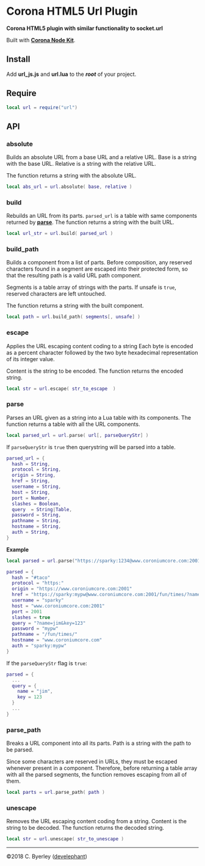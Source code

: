 # Corona HTML5 Url Plugin

__Corona HTML5 plugin with similar functionality to socket.url__

Built with __[Corona Node Kit](https://develephant.github.io/corona-html5-node-kit-docs/)__.

## Install

Add __url_js.js__ and __url.lua__ to the ___root___ of your project.

## Require

```lua
local url = require("url")
```

## API

### absolute

Builds an absolute URL from a base URL and a relative URL. Base is a string with the base URL. Relative is a string with the relative URL.

The function returns a string with the absolute URL.

```lua
local abs_url = url.absolute( base, relative )
```

### build

Rebuilds an URL from its parts. `parsed_url` is a table with same components returned by __[parse](#parse)__. The function returns a string with the built URL.

```lua
local url_str = url.build( parsed_url )
```

### build_path

Builds a <path> component from a list of <segment> parts. Before composition, any reserved characters found in a segment are escaped into their protected form, so that the resulting path is a valid URL path component.

Segments is a table array of strings with the <segment> parts. If unsafe is `true`, reserved characters are left untouched.

The function returns a string with the built <path> component.

```lua
local path = url.build_path( segments[, unsafe] )
```

### escape

Applies the URL escaping content coding to a string Each byte is encoded as a percent character followed by the two byte hexadecimal representation of its integer value.

Content is the string to be encoded. The function returns the encoded string.

```lua
local str = url.escape( str_to_escape  )
```

### parse

Parses an URL given as a string into a Lua table with its components. The function returns a table with all the URL components.

```lua
local parsed_url = url.parse( url[, parseQueryStr] )
```

If `parseQueryStr` is `true` then querystring will be parsed into a table.

```lua
parsed_url = {
  hash = String,
  protocol = String,
  origin = String,
  href = String,
  username = String,
  host = String,
  port = Number,
  slashes = Boolean,
  query	 = String|Table,
  password = String,
  pathname = String,
  hostname = String,
  auth = String,
}
```

__Example__

```lua
local parsed = url.parse("https://sparky:1234@www.coroniumcore.com:2001/fun/times/?name=jim&key=123#taco")

parsed = {
  hash = "#taco"
  protocol = "https:"
  origin = "https://www.coroniumcore.com:2001"
  href = "https://sparky:mypw@www.coroniumcore.com:2001/fun/times/?name=jim&key=123#taco"
  username = "sparky"
  host = "www.coroniumcore.com:2001"
  port = 2001
  slashes =	true
  query	= "?name=jim&key=123"
  password = "mypw"
  pathname = "/fun/times/"
  hostname = "www.coroniumcore.com"
  auth = "sparky:mypw"
}
```

If the `parseQueryStr` flag is `true`:

```lua
parsed = {
  ...
  query = {
    name = "jim",
    key = 123
  }
  ...
}
```

### parse_path

Breaks a <path> URL component into all its <segment> parts. Path is a string with the path to be parsed.

Since some characters are reserved in URLs, they must be escaped whenever present in a <path> component. Therefore, before returning a table array with all the parsed segments, the function removes escaping from all of them.

```lua
local parts = url.parse_path( path )
```

### unescape

Removes the URL escaping content coding from a string. Content is the string to be decoded. The function returns the decoded string.

```lua
local str = url.unescape( str_to_unescape )
```

---

&copy;2018 C. Byerley ([develephant](https://develephant.com))
